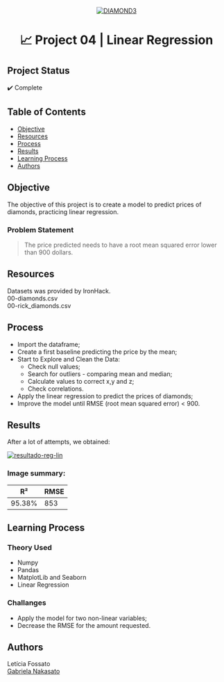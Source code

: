 <p align="center"><a href="https://imgbb.com/"><img src="https://i.ibb.co/s5zqxjj/DIAMOND3.png" alt="DIAMOND3" border="0"></a><br /><a target='_blank' href='https://pt-br.imgbb.com/'></a></p>
<h1 align="center">📈 Project 04 | Linear Regression </h1>

## Project Status
:heavy_check_mark: Complete

## Table of Contents 
- [Objective](#objective)
- [Resources](#Resources)
- [Process](#Process)
- [Results](#Results)
- [Learning Process](#Learning_Process)
- [Authors](#Authors)

## Objective
The objective of this project is to create a model to predict prices of diamonds, practicing linear regression.

### Problem Statement
> The price predicted needs to have a root mean squared error lower than 900 dollars.

## Resources
Datasets was provided by IronHack. <br>
00-diamonds.csv<br>
00-rick_diamonds.csv<br>

## Process
- Import the dataframe;
- Create a first baseline predicting the price by the mean;
- Start to Explore and Clean the Data:
     - Check null values;
     - Search for outliers - comparing mean and median;
     - Calculate values to correct x,y and z;
     - Check correlations.
- Apply the linear regression to predict the prices of diamonds;
- Improve the model until RMSE (root mean squared error) < 900.

## Results
After a lot of attempts, we obtained:

<a href="https://ibb.co/SBP2gFW"><img src="https://i.ibb.co/yqXDCHG/resultado-reg-lin.jpg" alt="resultado-reg-lin" border="0"></a><br /><a target='_blank' href='https://pt-br.imgbb.com/'></a>
 ### Image summary:
|    R²   |  RMSE  |
|  -----  | -------|
| 95.38%  |    853 |
     
## Learning Process

### Theory Used
- Numpy
- Pandas
- MatplotLib and Seaborn
- Linear Regression

### Challanges
- Apply the model for two non-linear variables;
- Decrease the RMSE for the amount requested.
 
## Authors
Letícia Fossato <br>
[Gabriela Nakasato](https://github.com/gabrielanakasato)
